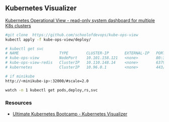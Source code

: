 ## Kubernetes Visualizer

[Kubernetes Operational View - read-only system dashboard for multiple K8s clusters](https://kubernetes-operational-view.readthedocs.io/)

```bash
#git clone  https://github.com/schoolofdevops/kube-ops-view
kubectl apply -f kube-ops-view/deploy/

# kubectl get svc
# NAME                  TYPE        CLUSTER-IP       EXTERNAL-IP   PORT(S)        AGE
# kube-ops-view         NodePort    10.101.158.121   <none>        80:32000/TCP   100s
# kube-ops-view-redis   ClusterIP   10.110.148.14    <none>        6379/TCP       100s
# kubernetes            ClusterIP   10.96.0.1        <none>        443/TCP        5d17h

# if minikube
http://<minikube-ip>:32000/#scale=2.0

watch -n 1 kubectl get pods,deploy,rs,svc
```

### Resources
* [Ultimate Kubernetes Bootcamp - Kubernetes Visualizer](https://schoolofdevops.github.io/ultimate-kubernetes-bootcamp/kube_visualizer/)